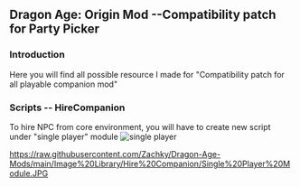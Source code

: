 ## Dragon Age: Origin Mod --Compatibility patch for Party Picker 

### Introduction 

Here you will find all possible resource I made for "Compatibility patch for all playable companion mod"

### Scripts -- HireCompanion

To hire NPC from core environment, you will have to create new script under "single player" module ![single player](https://github.com/Zachky/Dragon-Age-Mods/tree/main/Image%20Library/Hire%20Companion/Single%20Player%20Module.JPG?raw=true)



https://raw.githubusercontent.com/Zachky/Dragon-Age-Mods/main/Image%20Library/Hire%20Companion/Single%20Player%20Module.JPG
